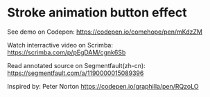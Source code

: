 # Stroke animation button effect

See demo on Codepen: https://codepen.io/comehope/pen/mKdzZM

Watch interractive video on Scrimba: https://scrimba.com/p/pEgDAM/cgnk6Sb

Read annotated source on Segmentfault(zh-cn): https://segmentfault.com/a/1190000015089396

Inspired by: Peter Norton https://codepen.io/graphilla/pen/RQzoLO
